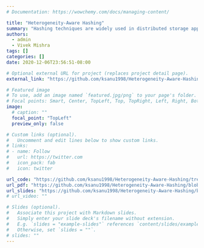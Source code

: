 ```yaml
---
# Documentation: https://wowchemy.com/docs/managing-content/

title: "Heterogeneity-Aware Hashing"
summary: "Hashing techniques are widely used in distributed storage applications. These applications run on node clusters which may typically vary in their computational and storage capacities. Uniform hashing functions that lie at the heart of the extant hashing techniques do not do justice to the heterogeneous nature of these node clusters as a result of which the allocation of keys to resources is not optimal. In this paper, we propose hashing techniques which specifically address the heterogeneity of node capacities. We also analyse the proposed techniques in the light of consistent hashing properties and present results of simulations performed based on the proposed techniques."
authors:
  - admin
  - Vivek Mishra
tags: []
categories: []
date: 2020-12-06T23:56:51-08:00

# Optional external URL for project (replaces project detail page).
external_link: "https://github.com/ksanu1998/Heterogeneity-Aware-Hashing"

# Featured image
# To use, add an image named `featured.jpg/png` to your page's folder.
# Focal points: Smart, Center, TopLeft, Top, TopRight, Left, Right, BottomLeft, Bottom, BottomRight.
image:
  # caption: ""
  focal_point: "TopLeft"
  preview_only: false

# Custom links (optional).
#   Uncomment and edit lines below to show custom links.
# links:
# - name: Follow
#   url: https://twitter.com
#   icon_pack: fab
#   icon: twitter

url_code: "https://github.com/ksanu1998/Heterogeneity-Aware-Hashing/tree/main/Code"
url_pdf: "https://github.com/ksanu1998/Heterogeneity-Aware-Hashing/blob/main/Report/Heterogeneity-Aware%20Hashing.pdf"
url_slides: "https://github.com/ksanu1998/Heterogeneity-Aware-Hashing/blob/main/Presentation/Heterogeneity_Aware_Hashing.pdf"
# url_video: ""

# Slides (optional).
#   Associate this project with Markdown slides.
#   Simply enter your slide deck's filename without extension.
#   E.g. `slides = "example-slides"` references `content/slides/example-slides.md`.
#   Otherwise, set `slides = ""`.
# slides: ""
---
```

